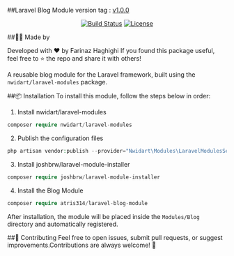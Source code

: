 ##Laravel Blog Module 
version tag : <a href="https://packagist.org/packages/atris314/laravel-blog-module">v1.0.0</a>
<p align="center">
<a href="https://github.com/atris314"><img src="https://github.com/laravel/framework/workflows/tests/badge.svg" alt="Build Status"></a>
<a href="https://packagist.org/packages/laravel/framework"><img src="https://img.shields.io/packagist/l/laravel/framework" alt="License"></a>
</p>
##👩‍💻 Made by

Developed with ❤️ by Farinaz Haghighi
If you found this package useful, feel free to ⭐️ the repo and share it with others!

A reusable blog module for the Laravel framework, built using the ```nwidart/laravel-modules``` package.

##📦 Installation
To install this module, follow the steps below in order:

1. Install nwidart/laravel-modules
```php
composer require nwidart/laravel-modules
```
2. Publish the configuration files
```php
php artisan vendor:publish --provider="Nwidart\Modules\LaravelModulesServiceProvider"
```
3. Install joshbrw/laravel-module-installer
```php
composer require joshbrw/laravel-module-installer
```
4. Install the Blog Module
```php
composer require atris314/laravel-blog-module
```
After installation, the module will be placed inside the ``` Modules/Blog ``` directory and automatically registered.

##🙌 Contributing
Feel free to open issues, submit pull requests, or suggest improvements.Contributions are always welcome! 💛